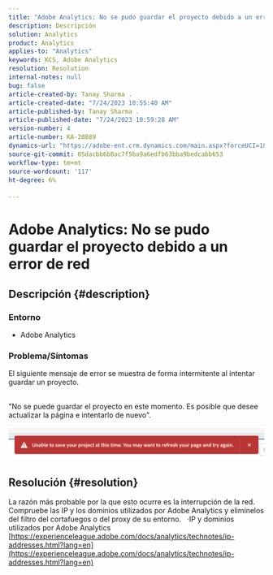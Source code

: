```yaml
---
title: "Adobe Analytics: No se pudo guardar el proyecto debido a un error de red"
description: Descripción
solution: Analytics
product: Analytics
applies-to: "Analytics"
keywords: KCS, Adobe Analytics
resolution: Resolution
internal-notes: null
bug: false
article-created-by: Tanay Sharma .
article-created-date: "7/24/2023 10:55:40 AM"
article-published-by: Tanay Sharma .
article-published-date: "7/24/2023 10:59:28 AM"
version-number: 4
article-number: KA-20889
dynamics-url: "https://adobe-ent.crm.dynamics.com/main.aspx?forceUCI=1&pagetype=entityrecord&etn=knowledgearticle&id=96e8609b-102a-ee11-bdf4-6045bd006239"
source-git-commit: 05dacbb6b8ac7f5ba9a6edfb63bba9bedcabb653
workflow-type: tm+mt
source-wordcount: '117'
ht-degree: 6%

---
```


# Adobe Analytics: No se pudo guardar el proyecto debido a un error de red

## Descripción {#description}


### Entorno

- Adobe Analytics


### Problema/Síntomas

El siguiente mensaje de error se muestra de forma intermitente al intentar guardar un proyecto.

<br>&quot;No se puede guardar el proyecto en este momento. Es posible que desee actualizar la página e intentarlo de nuevo&quot;.<br><br>![](assets/___97e8609b-102a-ee11-bdf4-6045bd006239___.png)

## Resolución {#resolution}


La razón más probable por la que esto ocurre es la interrupción de la red. Compruebe las IP y los dominios utilizados por Adobe Analytics y elimínelos del filtro del cortafuegos o del proxy de su entorno.
 
·IP y dominios utilizados por Adobe Analytics
[https://experienceleague.adobe.com/docs/analytics/technotes/ip-addresses.html?lang=en](https://experienceleague.adobe.com/docs/analytics/technotes/ip-addresses.html?lang=en)

